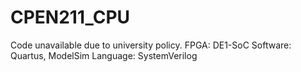 # CPEN211_CPU
Code unavailable due to university policy.
FPGA: DE1-SoC
Software: Quartus, ModelSim
Language: SystemVerilog
